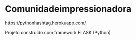 # Comunidadeimpressionadora
 
https://pythonhashtag.herokuapp.com/

Projeto construído com framework FLASK (Python)

